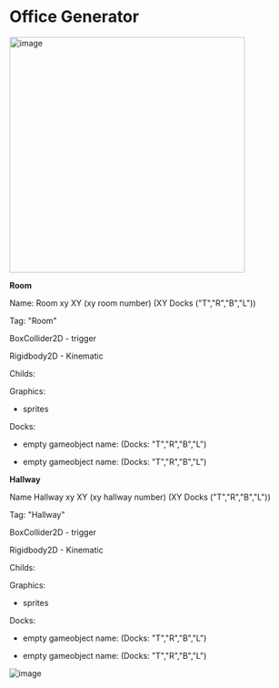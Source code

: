 # Office Generator

<img width="414" alt="image" src="https://github.com/Axstr0n/Unity/assets/111118363/ab61e66b-c0d5-4f72-9518-5c25f33ec91f">


**Room**

Name: Room xy XY  (xy room number)  (XY Docks ("T","R","B","L"))

Tag: "Room"

BoxCollider2D - trigger

Rigidbody2D - Kinematic

Childs:

  Graphics:
  
  - sprites
  
  Docks:
  
  - empty gameobject name: (Docks: "T","R","B","L")
    
  - empty gameobject name: (Docks: "T","R","B","L")
    
**Hallway**

Name Hallway xy XY (xy hallway number)  (XY Docks ("T","R","B","L"))

Tag: "Hallway"

BoxCollider2D - trigger

Rigidbody2D - Kinematic

Childs:

  Graphics:
  
  - sprites
  
  Docks:
  
  - empty gameobject name: (Docks: "T","R","B","L")
    
  - empty gameobject name: (Docks: "T","R","B","L")

![image](https://github.com/Axstr0n/Unity/assets/111118363/0b5ff994-19bf-4c60-a294-9952a7d499c9)

